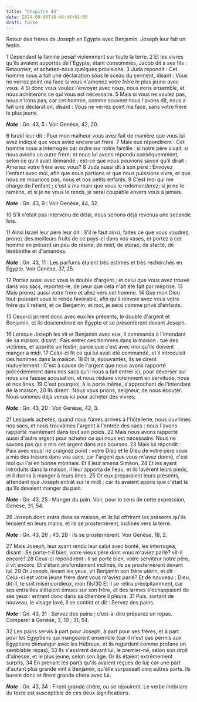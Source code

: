 ```yaml
---
title: "Chapitre 43"
date: 2024-09-06T18:40:44+02:00
draft: false
---
```



Retour des frères de Joseph en Egypte avec Benjamin.
Joseph leur fait un festin.


1 Cependant la famine pesai! violemment sur toute la terre. 2 Et les vivres qu'ils avaient apportés de l'Egypte, étant consommés, Jacob dit à ses fils : Retournez, et achetez-nous quelques provisions. 3 Juda répondit : Cet homme nous a fait une déclaration sous le sceau du serment, disant : Vous ne verrez point ma face si vous n'amenez votre frère le plus jeune avec vous. 4 Si donc vous voulez l'envoyer avec nous, nous irons ensemble, et nous achèterons ce qui vous est nécessaire. 5 Mais si vous ne voulez pas, nous n'irons pas; car cet homme, comme souvent nous l'avons dit, nous a fait une déclaration, disant : Vous ne verrez point ma face, sans votre frère le plus jeune.

***Note*** :  Gn. 43, 5 : Voir Genèse, 42, 20.

6 Israël leur dit : Pour mon malheur vous avez fait de manière que vous lui avez indiqué que vous aviez encore un frère. 7 Mais eux répondirent : Cet homme nous a interrogés par ordre sur notre famille : si notre père vivait, si nous avions un autre frère; et nous lui avons répondu conséquemment, selon ce qu'il avait demandé ; est-ce que nous pouvions savoir qu'il dirait : Amenez votre frère avec vous? 8 Juda aussi dit à son père : Envoyez l'enfant avec moi, afin que nous partions et que nous puissions vivre, et que nous ne mourions pas, nous et nos petits enfants. 9 C'est moi qui me charge de l'enfant ; c'est à ma main que vous le redemanderez; si je ne le ramène, et si je ne vous le rends, je serai coupable envers vous à jamais.

***Note*** :  Gn. 43, 9 : Voir Genèse, 44, 32.

10 S'il n'était pas intervenu de délai, nous serions déjà revenus une seconde fois.


11 Ainsi Israël leur père leur dit : S'il le faut ainsi, faites ce que vous voudrez; prenez des meilleurs fruits de ce pays-ci dans vos vases, et portez à cet homme en présent un peu de résine, de miel, de storax, de stacté, de térébinthe et d'amandes.

***Note*** :  Gn. 43, 11 : Les parfums étaient très estimés et très recherchés en Egypte. Voir Genèse, 37, 25.

12 Portez aussi avec vous le double d'argent ; et celui que vous avez trouvé dans vos sacs, reportez-le, de peur que cela n'ait été fait par méprise. 13 Mais prenez aussi votre frère et allez vers cet homme. 14 Que mon Dieu tout-puissant vous le rende favorable, afin qu'il renvoie avec vous votre frère qu'il retient, et ce Benjamin; et moi, je serai comme privé d'enfants.


15 Ceux-ci prirent donc avec eux les présents, le double d'argent et Benjamin, et ils descendirent en Egypte et se présentèrent devant Joseph.


16 Lorsque Joseph les vit et Benjamin avec eux, il commanda à l'intendant de sa maison, disant : Fais entrer ces hommes dans la maison ; tue des victimes, et apprête un festin; parce que c'est avec moi qu'ils doivent manger à midi. 17 Celui-ci fit ce qui lui avait été commandé, et il introduisit ces hommes dans la maison. 18 Et là, épouvantés, ils se dirent mutuellement : C'est à cause de l'argent que nous avons rapporté précédemment dans nos sacs qu'il nous a fait entrer ici, pour déverser sur nous une fausse accusation, et nous réduire violemment en servitude, nous et nos ânes. 19 C'est pourquoi, à la porte même, s'approchant de l'intendant de la maison, 20 Ils dirent : Nous vous prions, seigneur, de nous écouter. Nous sommes déjà venus ici pour acheter des vivres;

***Note*** :  Gn. 43, 20 : Voir Genèse, 42, 3.

21 Lesquels achetés, quand nous fûmes arrivés à l'hôtellerie, nous ouvrîmes nos sacs, et nous trouvâmes l'argent à l'entrée des sacs : nous l'avons rapporté maintenant dans tout son poids. 22 Mais nous avons rapporté aussi d'autre argent pour acheter ce qui nous est nécessaire. Nous ne savons pas qui a mis cet argent dans nos bourses. 23 Mais lui répondit : Paix avec vous! ne craignez point : votre Dieu et le Dieu de votre père vous a mis des trésors dans vos sacs, car l'argent que vous m'avez donné, c'est moi qui l'ai en bonne monnaie. Et il leur amena Siméon. 24 Et les ayant introduits dans la maison, il leur apporta de l'eau, et ils lavèrent leurs pieds, et il donna à manger à leurs ânes. 25 Or eux préparaient leurs présents, attendant que Joseph entrât sur le midi ; car ils avaient appris que c'était là qu'ils devaient manger du pain.

***Note*** :  Gn. 43, 25 : Manger du pain. Voir, pour le sens de cette expression, Genèse, 31, 54.


26 Joseph donc entra dans sa maison, et ils lui offrirent les présents qu'ils tenaient en leurs mains, et ils se prosternèrent, inclinés vers la terre.

***Note*** :  Gn. 43, 26 ; 43. 28 : Ils se prosternèrent. Voir Genèse, 18, 2.

27 Mais Joseph, leur ayant rendu leur salut avec bonté, les interrogea, disant : Se porte-t-il bien, votre vieux père dont vous m'aviez parlé? vit-il encore? 28 Ceux-ci répondirent : Il se porte bien, votre serviteur notre père, il vit encore. Et s'étant profondément inclinés, ils se prosternèrent devant lui. 29 Or Joseph, levant les yeux, vit Benjamin son frère utérin, et dit : Celui-ci est votre jeune frère dont vous m'aviez parlé? Et de nouveau : Dieu, dit-il, te soit miséricordieux, mon fils!30 Et il se retira précipitamment, car ses entrailles s'étaient émues sur son frère, et des larmes s'échappaient de ses yeux : entrant donc dans sa chambre il pleura. 31 Puis, sortant de nouveau, le visage lavé, il se contint et dit : Servez des pains.

***Note*** :  Gn. 43, 31 : Servez des pains ; c’est-à-dire préparez un repas. Comparer à Genèse, 3, 19 ; 31, 54.


32 Les pains servis à part pour Joseph, à part pour ses frères, et à part pour les Egyptiens qui mangeaient ensemble (car il n'est pas permis aux Egyptiens démanger avec les Hébreux, et ils regardent comme profane un semblable repas), 33 Ils s'assirent devant lui, le premier-né, selon son droit d'aînesse, et le plus jeune, selon son âge. Or ils étaient extrêmement surpris, 34 En prenant les parts qu'ils avaient reçues de lui; car une part d'autant plus grande vint à Benjamin, qu'elle surpassait cinq autres parts. Ils burent donc et firent grande chère avec lui.

***Note*** :  Gn. 43, 34 : Firent grande chère, ou se réjouirent. Le verbe inebriare du texte est susceptible de ces deux significations.

